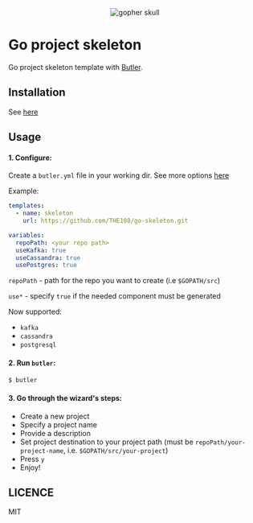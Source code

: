 <p align="center">
<img src="https://orig00.deviantart.net/514e/f/2012/128/7/5/gopher_skull_by_mycroftvalentine-d4z0qct.jpg" alt="gopher skull" style="max-width:100%;">
</p>

# Go project skeleton

Go project skeleton template with [Butler](https://github.com/netzkern/butler).

## Installation

See [here](https://github.com/netzkern/butler#usage)

## Usage

#### 1. Configure:

Create a `butler.yml` file in your working dir. See more options [here](https://github.com/netzkern/butler/blob/master/docs/config.md#config-places)

Example:
```yaml
templates:
  - name: skeleton
    url: https://github.com/THE108/go-skeleton.git

variables:
  repoPath: <your repo path>
  useKafka: true
  useCassandra: true
  usePostgres: true
```

`repoPath` - path for the repo you want to create (i.e `$GOPATH/src`)

`use*` - specify `true` if the needed component must be generated

Now supported:
 - `kafka`
 - `cassandra`
 - `postgresql`

#### 2. Run `butler`:
```bash
$ butler
```

#### 3. Go through the wizard's steps:
 - Create a new project
 - Specify a project name
 - Provide a description
 - Set project destination to your project path (must be `repoPath/your-project-name`, i.e. `$GOPATH/src/your-project`)
 - Press `y`
 - Enjoy!

## LICENCE

MIT
